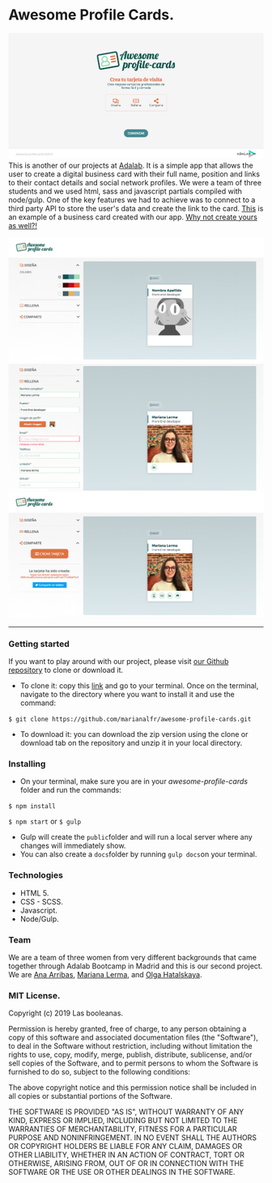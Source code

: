 
# Awesome Profile Cards.
![APC-home](APC-home.png)
This is another of our projects at [Adalab](https://adalab.es/). It is a simple app that allows the user to create a digital business card with their full name, position and links to their contact details and social network profiles.
We were a team of three students and we used html, sass and javascript partials compiled with node/gulp. One of the key features we had to achieve was to connect to a third party API to store the user's data and create the link to the card.
[This](https://us-central1-awesome-cards-cf6f0.cloudfunctions.net/card/-LxBP-zwF7FL9GtaPOuF) is an example of a business card created with our app. [Why not create yours as well?!](https://marianalfr.github.io/awesome-profile-cards/)

![APC-design](APC-design.png)
![APC-fill](APC-fill.png)
![APC-share](APC-share.png)

----

### Getting started

If you want to play around with our project, please visit [our Github repository](https://github.com/marianalfr/awesome-profile-cards) to clone or download it.
* To clone it: copy this [link](https://github.com/marianalfr/awesome-profile-cards.git) and go to your terminal. Once on the terminal, navigate to the directory where you want to install it and use the command:

```$ git clone https://github.com/marianalfr/awesome-profile-cards.git```

* To download it: you can download the zip version using the clone or download tab on the repository and unzip it in your local directory.


### Installing

* On your terminal, make sure you are in your *awesome-profile-cards* folder and run the commands:

`$ npm install`

`$ npm start` or `$ gulp`

* Gulp will create the `public`folder and will run a local server where any changes will immediately show.
* You can also create a `docs`folder by running `gulp docs`on your terminal.


### Technologies

* HTML 5.
* CSS - SCSS.
* Javascript.
* Node/Gulp.


### Team

We are a team of three women from very different backgrounds that came together through Adalab Bootcamp in Madrid and this is our second project. We are [Ana Arribas](https://github.com/ana-arribas), [Mariana Lerma](https://github.com/marianalfr), and [Olga Hatalskaya](https://github.com/OlgaGatalskaya).

### MIT License.

Copyright (c) 2019 Las booleanas.

Permission is hereby granted, free of charge, to any person obtaining a copy
of this software and associated documentation files (the "Software"), to deal
in the Software without restriction, including without limitation the rights
to use, copy, modify, merge, publish, distribute, sublicense, and/or sell
copies of the Software, and to permit persons to whom the Software is
furnished to do so, subject to the following conditions:

The above copyright notice and this permission notice shall be included in all
copies or substantial portions of the Software.

THE SOFTWARE IS PROVIDED "AS IS", WITHOUT WARRANTY OF ANY KIND, EXPRESS OR
IMPLIED, INCLUDING BUT NOT LIMITED TO THE WARRANTIES OF MERCHANTABILITY,
FITNESS FOR A PARTICULAR PURPOSE AND NONINFRINGEMENT. IN NO EVENT SHALL THE
AUTHORS OR COPYRIGHT HOLDERS BE LIABLE FOR ANY CLAIM, DAMAGES OR OTHER
LIABILITY, WHETHER IN AN ACTION OF CONTRACT, TORT OR OTHERWISE, ARISING FROM,
OUT OF OR IN CONNECTION WITH THE SOFTWARE OR THE USE OR OTHER DEALINGS IN THE
SOFTWARE.
